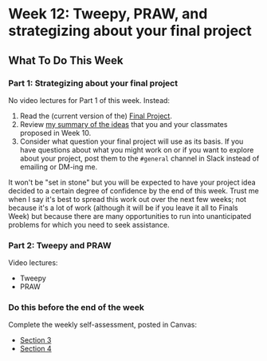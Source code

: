 # Week 12: Tweepy, PRAW, and strategizing about your final project

## What To Do This Week

### Part 1: Strategizing about your final project

No video lectures for Part 1 of this week. Instead:

1. Read the (current version of the) [Final Project](final-project.md).
1. Review [my summary of the ideas](project-ideas.md) that you and your classmates proposed in Week 10.
1. Consider what question your final project will use as its basis. If you have questions about what you might work on or if you want to explore about your project, post them to the `#general` channel in Slack instead of emailing or DM-ing me.

It won't be "set in stone" but you will be expected to have your project idea decided to a certain degree of confidence by the end of this week. Trust me when I say it's best to spread this work out over the next few weeks; not because it's a lot of work (although it will be if you leave it all to Finals Week) but because there are many opportunities to run into unanticipated problems for which you need to seek assistance.

### Part 2: Tweepy and PRAW

Video lectures:

- Tweepy
- PRAW

### Do this before the end of the week

Complete the weekly self-assessment, posted in Canvas:

  - [Section 3](https://rutgers.instructure.com/courses/40197/assignments/700979)
  - [Section 4](https://rutgers.instructure.com/courses/40200/assignments/700989)
